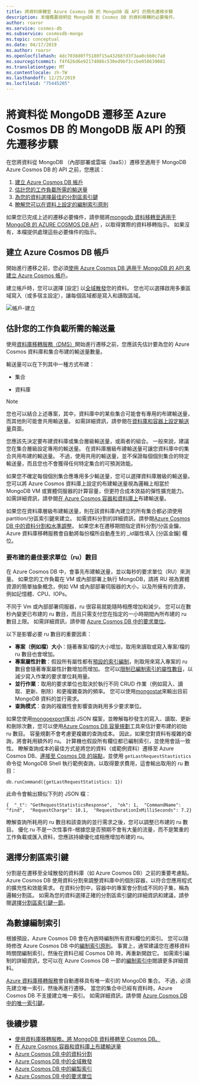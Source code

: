 ```yaml
---
title: 將資料移轉至 Azure Cosmos DB 的 MongoDB 版 API 的預先遷移步驟
description: 本檔概要說明從 MongoDB 到 Cosmos DB 的資料移轉的必要條件。
author: roaror
ms.service: cosmos-db
ms.subservice: cosmosdb-mongo
ms.topic: conceptual
ms.date: 04/17/2019
ms.author: roaror
ms.openlocfilehash: 4dc7038d0ff5180f15a43268fd3f3aa0cbb0c7a0
ms.sourcegitcommit: f4f626d6e92174086c530ed9bf3ccbe058639081
ms.translationtype: MT
ms.contentlocale: zh-TW
ms.lasthandoff: 12/25/2019
ms.locfileid: "75445205"
---
```

# <a name="pre-migration-steps-for-data-migrations-from-mongodb-to-azure-cosmos-dbs-api-for-mongodb"></a>將資料從 MongoDB 遷移至 Azure Cosmos DB 的 MongoDB 版 API 的預先遷移步驟

在您將資料從 MongoDB （內部部署或雲端（IaaS））遷移至適用于 MongoDB Azure Cosmos DB 的 API 之前，您應該：

1. [建立 Azure Cosmos DB 帳戶](#create-account)
2. [估計您的工作負載所需的輸送量](#estimate-throughput)
3. [為您的資料選擇最佳的分割區索引鍵](#partitioning)
4. [瞭解您可以在資料上設定的編制索引原則](#indexing)

如果您已完成上述的遷移必要條件，請參閱將[mongodb 資料移轉至適用于 MongoDB 的 AZURE COSMOS DB API](../dms/tutorial-mongodb-cosmos-db.md) ，以取得實際的資料移轉指示。 如果沒有，本檔提供處理這些必要條件的指示。 

## <a id="create-account"></a>建立 Azure Cosmos DB 帳戶 

開始進行遷移之前，您必須[使用 Azure Cosmos DB 適用于 MongoDB 的 API 來建立 Azure Cosmos 帳戶](create-mongodb-dotnet.md)。 

建立帳戶時，您可以選擇 [設定] 以[全域散發](distribute-data-globally.md)您的資料。 您也可以選擇啟用多重區域寫入（或多宿主設定），讓每個區域都是寫入和讀取區域。

![帳戶-建立](./media/mongodb-pre-migration/account-creation.png)

## <a id="estimate-throughput"></a>估計您的工作負載所需的輸送量

使用[資料庫移轉服務（DMS）](../dms/dms-overview.md)開始進行遷移之前，您應該先估計要為您的 Azure Cosmos 資料庫和集合布建的輸送量數量。

輸送量可以在下列其中一種方式布建：

- 集合

- 資料庫

> [!NOTE]
> 您也可以結合上述專案，其中，資料庫中的某些集合可能會有專用的布建輸送量，而其他則可能會共用輸送量。 如需詳細資訊，請參閱在[資料庫和容器上設定輸送量](set-throughput.md)頁面。
>

您應該先決定要布建資料庫或集合層級輸送量，或兩者的組合。 一般來說，建議您在集合層級設定專用的輸送量。 在資料庫層級布建輸送量可讓您資料庫中的集合共用布建的輸送量。 不過，使用共用的輸送量，並不保證每個個別集合的特定輸送量，而且您也不會獲得任何特定集合的可預測效能。

如果您不確定每個個別集合應專用多少輸送量，您可以選擇資料庫層級的輸送量。 您可以將 Azure Cosmos 資料庫上設定的布建輸送量視為邏輯上相當於 MongoDB VM 或實體伺服器的計算容量，但更符合成本效益的彈性擴充能力。 如需詳細資訊，請參閱[在 Azure Cosmos 容器和資料庫上](set-throughput.md)布建輸送量。

如果您在資料庫層級布建輸送量，則在該資料庫內建立的所有集合都必須使用 partition/分區索引鍵來建立。 如需資料分割的詳細資訊，請參閱[Azure Cosmos DB 中的資料分割和水準調整](partition-data.md)。 如果您未在遷移期間指定資料分割/分區金鑰，Azure 資料庫移轉服務會自動將每份檔所自動產生的 *_id*屬性填入 [分區金鑰] 欄位。

### <a name="optimal-number-of-request-units-rus-to-provision"></a>要布建的最佳要求單位（ru）數目

在 Azure Cosmos DB 中，會事先布建輸送量，並以每秒的要求單位（RU）來測量。 如果您的工作負載在 VM 或內部部署上執行 MongoDB，請將 RU 視為實體資源的簡單抽象概念，例如 VM 或內部部署伺服器的大小，以及所擁有的資源，例如記憶體、CPU、IOPs。 

不同于 Vm 或內部部署伺服器，ru 很容易就能隨時相應增加和減少。 您可以在數秒內變更已布建的 ru 數目，而且只需支付您在指定的一小時期間內所布建的 ru 數目上限。 如需詳細資訊，請參閱 [Azure Cosmos DB 中的要求單位](request-units.md)。

以下是影響必要 ru 數目的重要因素：
- **專案（例如檔）大小**：隨著專案/檔的大小增加，取用來讀取或寫入專案/檔的 ru 數目也會增加。
- **專案屬性計數**：假設所有屬性都有[預設的索引編制](index-overview.md)，則取用來寫入專案的 ru 數目會隨著專案屬性計數增加而增加。 您可以[限制已編制索引的屬性數目](index-policy.md)，以減少寫入作業的要求單位耗用量。
- **並行作業**：取用的要求單位也取決於執行不同 CRUD 作業（例如寫入、讀取、更新、刪除）和更複雜查詢的頻率。 您可以使用[mongostat](https://docs.mongodb.com/manual/reference/program/mongostat/)來輸出目前 MongoDB 資料的並行需求。
- **查詢模式**：查詢的複雜性會影響查詢耗用多少要求單位。

如果您使用[mongoexport](https://docs.mongodb.com/manual/reference/program/mongoexport/)匯出 JSON 檔案，並瞭解每秒發生的寫入、讀取、更新和刪除次數，您可以使用[Azure Cosmos DB 容量規劃](https://www.documentdb.com/capacityplanner)工具來估計要布建的初始 ru 數目。 容量規劃不會考慮更複雜的查詢成本。 因此，如果您對資料有複雜的查詢，將會耗用額外的 ru。 計算機也假設所有欄位都已編制索引，並使用會話一致性。 瞭解查詢成本的最佳方式是將您的資料（或範例資料）遷移至 Azure Cosmos DB、[連接至 Cosmos DB 的端點](connect-mongodb-account.md)，並使用 `getLastRequestStastistics` 命令從 MongoDB Shell 執行範例查詢，以取得要求費用，這會輸出取用的 ru 數目：

`db.runCommand({getLastRequestStatistics: 1})`

此命令會輸出類似下列的 JSON 檔：

```{  "_t": "GetRequestStatisticsResponse",  "ok": 1,  "CommandName": "find",  "RequestCharge": 10.1,  "RequestDurationInMilliSeconds": 7.2}```

瞭解查詢所耗用的 ru 數目和該查詢的並行需求之後，您可以調整已布建的 ru 數目。 優化 ru 不是一次性事件-根據您是否預期不會有大量的流量，而不是繁重的工作負載或匯入資料，您應該持續優化或相應增加布建的 ru。

## <a id="partitioning"></a>選擇分割區索引鍵
分割是在遷移至全域散發的資料庫（如 Azure Cosmos DB）之前的重要考慮點。 Azure Cosmos DB 使用資料分割來調整資料庫中的個別容器，以符合您應用程式的擴充性和效能需求。 在資料分割中，容器中的專案會分割成不同的子集，稱為邏輯分割區。 如需為您的資料選擇正確的分割區索引鍵的詳細資訊和建議，請參閱[選擇分割區索引鍵一節](https://docs.microsoft.com/azure/cosmos-db/partitioning-overview#choose-partitionkey)。 

## <a id="indexing"></a>為數據編制索引
根據預設，Azure Cosmos DB 會在內嵌時編制所有資料欄位的索引。 您可以隨時修改 Azure Cosmos DB 中的[編制索引原則](index-policy.md)。 事實上，通常建議您在遷移資料時關閉編制索引，然後在資料已經 Cosmos DB 時，再重新開啟它。 如需索引編制的詳細資訊，您可以在 Azure Cosmos DB 一節的[編制索引中](index-overview.md)閱讀更多詳細資料。 

[Azure 資料庫移轉服務](../dms/tutorial-mongodb-cosmos-db.md)會自動遷移具有唯一索引的 MongoDB 集合。 不過，必須先建立唯一索引，然後再進行遷移。 當您的集合中已經有資料時，Azure Cosmos DB 不支援建立唯一索引。 如需詳細資訊，請參閱 [Azure Cosmos DB 中的唯一索引鍵](unique-keys.md)。

## <a name="next-steps"></a>後續步驟
* [使用資料庫移轉服務，將 MongoDB 資料移轉至 Cosmos DB。](../dms/tutorial-mongodb-cosmos-db.md) 
* [在 Azure Cosmos 容器和資料庫上布建輸送量](set-throughput.md)
* [Azure Cosmos DB 中的資料分割](partition-data.md)
* [Azure Cosmos DB 中的全域散發](distribute-data-globally.md)
* [Azure Cosmos DB 中的編製索引](index-overview.md)
* [Azure Cosmos DB 中的要求單位](request-units.md)
